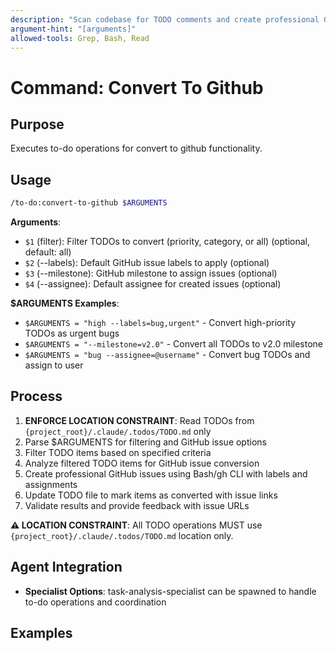 ```yaml
---
description: "Scan codebase for TODO comments and create professional GitHub issues"
argument-hint: "[arguments]"
allowed-tools: Grep, Bash, Read
---
```


# Command: Convert To Github

## Purpose

Executes to-do operations for convert to github functionality.

## Usage

```bash
/to-do:convert-to-github $ARGUMENTS
```

**Arguments**:

- `$1` (filter): Filter TODOs to convert (priority, category, or all) (optional, default: all)
- `$2` (--labels): Default GitHub issue labels to apply (optional)
- `$3` (--milestone): GitHub milestone to assign issues (optional)
- `$4` (--assignee): Default assignee for created issues (optional)

**$ARGUMENTS Examples**:

- `$ARGUMENTS = "high --labels=bug,urgent"` - Convert high-priority TODOs as urgent bugs
- `$ARGUMENTS = "--milestone=v2.0"` - Convert all TODOs to v2.0 milestone
- `$ARGUMENTS = "bug --assignee=@username"` - Convert bug TODOs and assign to user

## Process

1. **ENFORCE LOCATION CONSTRAINT**: Read TODOs from `{project_root}/.claude/.todos/TODO.md` only
2. Parse $ARGUMENTS for filtering and GitHub issue options
3. Filter TODO items based on specified criteria
4. Analyze filtered TODO items for GitHub issue conversion
5. Create professional GitHub issues using Bash/gh CLI with labels and assignments
6. Update TODO file to mark items as converted with issue links
7. Validate results and provide feedback with issue URLs

**⚠️ LOCATION CONSTRAINT**: All TODO operations MUST use `{project_root}/.claude/.todos/TODO.md` location only.

## Agent Integration

- **Specialist Options**: task-analysis-specialist can be spawned to handle to-do operations and coordination

## Examples

```bash
